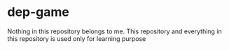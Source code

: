 # dep-game
Nothing in this repository belongs to me. This repository and everything in this repository is used only for learning purpose
